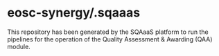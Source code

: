 # eosc-synergy/.sqaaas
This repository has been generated by the SQAaaS platform to run the pipelines
for the operation of the
Quality Assessment & Awarding (QAA)
module.